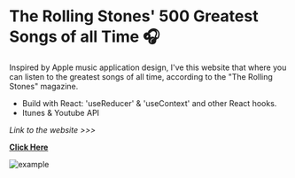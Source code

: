 # The Rolling Stones' 500 Greatest Songs of all Time 🎧

Inspired by Apple music application design, I've this website that where you can listen to the
greatest songs of all time, according to the "The Rolling Stones" magazine.

- Build with React: 'useReducer' & 'useContext' and other React hooks.
- Itunes & Youtube API

_Link to the website >>>_

**[Click Here](https://best-500-songs.herokuapp.com/)**

![example](/example.gif)

